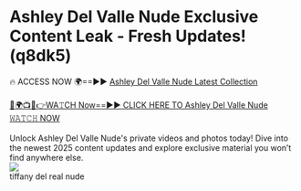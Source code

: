 # Ashley Del Valle Nude Exclusive Content Leak - Fresh Updates! (q8dk5)

🔥 ACCESS NOW 🌍==►► <a href="https://tinyurl.com/2mz8nhtm" rel="nofollow">Ashley Del Valle Nude Latest Collection</a>
<br><br>
[🔴🌍📺📱👉WA𝚃CH Now==►► CLICK HERE TO Ashley Del Valle Nude 𝚆𝙰𝚃𝙲𝙷 NOW](https://tinyurl.com/2mz8nhtm)
<br><br>
Unlock Ashley Del Valle Nude's private videos and photos today! Dive into the newest 2025 content updates and explore exclusive material you won’t find anywhere else.
<br>
<a href="https://tinyurl.com/2mz8nhtm" rel="nofollow" data-target="animated-image.originalLink"><img src="https://camo.githubusercontent.com/8a4f000d20f83aca3bf7ec5f350d767afa0574a8a352519fd8cfa583a6f93a33/68747470733a2f2f692e696d6775722e636f6d2f644a486b345a712e676966" data-canonical-src="https://i.imgur.com/dJHk4Zq.gif" style="max-width: 100%; display: inline-block;" data-target="animated-image.originalImage"></a>
<br>
tiffany del real nude